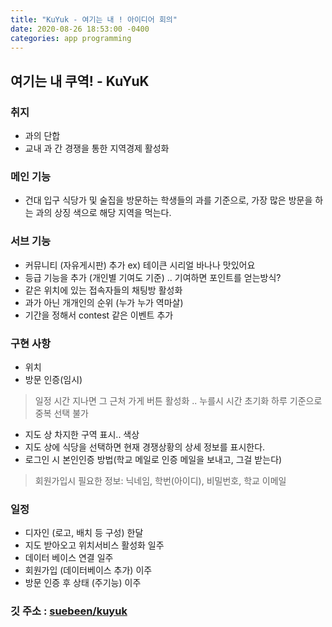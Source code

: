 ```yaml
---
title: "KuYuk - 여기는 내 ! 아이디어 회의"
date: 2020-08-26 18:53:00 -0400
categories: app programming
---
```










## 여기는 내 쿠역! - KuYuK

### 취지
- 과의 단합
- 교내 과 간 경쟁을 통한 지역경제 활성화

### 메인 기능
- 건대 입구 식당가 및 술집을 방문하는 학생들의 과를 기준으로, 가장 많은 방문을 하는 과의 상징 색으로 해당 지역을 먹는다.

### 서브 기능
- 커뮤니티 (자유게시판) 추가
ex) 테이큰 시리얼 바나나 맛있어요
- 등급 기능을 추가 (개인별 기여도 기준) .. 기여하면 포인트를 얻는방식?
- 같은 위치에 있는 접속자들의 채팅방 활성화
- 과가 아닌 개개인의 순위 (누가 누가 역마살)
- 기간을 정해서 contest 같은 이벤트 추가 

### 구현 사항
- 위치
- 방문 인증(임시)
>  일정 시간 지나면 그 근처 가게 버튼 활성화 .. 누를시 시간 초기화
>  하루 기준으로 중복 선택 불가
- 지도 상 차지한 구역 표시.. 색상
- 지도 상에 식당을 선택하면 현재 경쟁상황의 상세 정보를 표시한다.
- 로그인 시 본인인증 방법(학교 메일로 인증 메일을 보내고, 그걸 받는다)
>  회원가입시 필요한 정보: 닉네임, 학번(아이디), 비밀번호, 학교 이메일

### 일정
- 디자인 (로고, 배치 등 구성) 한달
- 지도 받아오고 위치서비스 활성화 일주
- 데이터 베이스 연결 일주
- 회원가입 (데이터베이스 추가) 이주 
- 방문 인증 후 상태 (주기능) 이주

### 깃 주소 : [suebeen/kuyuk]

[suebeen/kuyuk]: https://github.com/suebeen/KuYuK.git
